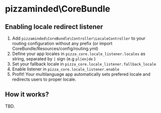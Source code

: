 # pizzaminded\CoreBundle

## Enabling locale redirect listener

1. Add `pizzaminded\CoreBundle\Controller\LocaleController` to your routing configuration without any prefix (or import CoreBundle/Resources/config/routing.yml)
2. Define your app locales in ``pizza_core.locale_listener.locales`` as string, separated by ``|`` sign (e.g ``pl|en|de`` )
3. Set your fallback locale in ``pizza_core.locale_listener.fallback_locale``
4. Enable listener in ``pizza_core.locale_listener.enable``
5. Profit! Your multilanguage app automatically sets prefered locale and redirects users to proper locale. 

## How it works?
TBD.